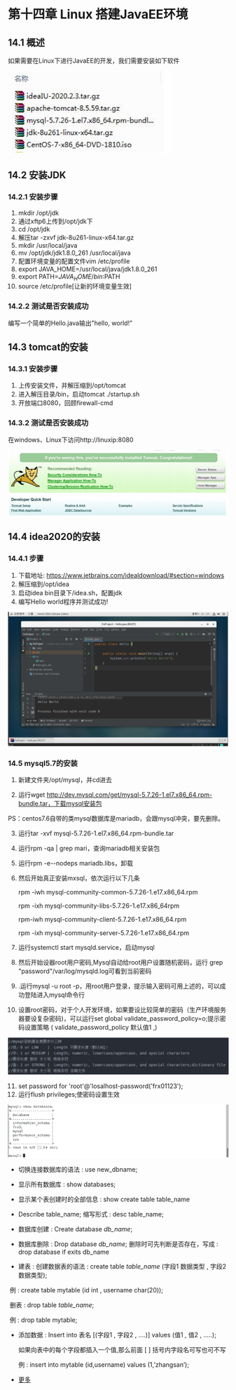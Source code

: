 # 第十四章 Linux 搭建JavaEE环境

## 14.1 概述

如果需要在Linux下进行JavaEE的开发，我们需要安装如下软件

![1631973458146](./images/14/01.png)

## 14.2 安装JDK

### 14.2.1 安装步骤

1. mkdir /opt/jdk
2. 通过xftp6上传到/opt/jdk下
3. cd /opt/jdk
4. 解压tar -zxvf jdk-8u261-linux-x64.tar.gz
5. mkdir /usr/local/java
6. mv /opt/jdk/jdk1.8.0_261  /usr/local/java
7. 配置环境变量的配置文件vim /etc/profile
8. export JAVA_HOME=/usr/local/java/jdk1.8.0_261
9. export PATH=$JAVA_HOME/bin:$PATH
10. source /etc/profile[让新的环境变量生效]

### 14.2.2 测试是否安装成功

编写一个简单的Hello.java输出"hello, world!"

## 14.3 tomcat的安装

### 14.3.1 安装步骤

1. 上传安装文件，并解压缩到/opt/tomcat
2. 进入解压目录/bin，启动tomcat  ./startup.sh
3. 开放端口8080，回顾firewall-cmd

### 14.3.2 测试是否安装成功

在windows、Linux下访问http://linuxip:8080

![1631973869411](./images/14/02.png)

## 14.4 idea2020的安装

### 14.4.1 步骤

1. 下载地址: https://www.jetbrains.com/idealdownload/#section=windows
2. 解压缩到/opt/idea
3. 启动idea bin目录下/idea.sh，配置jdk
4. 编写Hello world程序并测试成功!

![1631975390131](./images/14/03.png)

### 14.5 mysql5.7的安装

1. 新建文件夹/opt/mysql，并cd进去

2. 运行wget http://dev.mysql.com/get/mysql-5.7.26-1.el7.x86_64.rpm-bundle.tar，下载mysql安装包

 PS：centos7.6自带的类mysql数据库是mariadb，会跟mysql冲突，要先删除。

3. 运行tar -xvf mysql-5.7.26-1.el7.x86_64.rpm-bundle.tar 

4. 运行rpm -qa | grep mari，查询mariadb相关安装包

5. 运行rpm -e--nodeps mariadb.libs，卸载

6. 然后开始真正安装mxsql，依次运行以下几条

   rpm -iwh mysql-community-common-5.7.26-1.e17.x86_64.rpm

   rpm -ixh mysql-community-libs-5.7.26-1.e17.x86_64rpm

   rpm-iwh mysql-community-client-5.7.26-1.e17.x86_64.rpm

   rpm -ixh mysql-community-server-5.7.26-1.e17.x86_64.rpm

7. 运行systemctl start mysqld.service，启动mysql
8. 然后开始设器root用户密码,Mysql自动给root用户设置随机密码，运行 grep  "password"/var/log/mysqld.log可看到当前密码
9. .运行mysql -u root -p，用root用户登录，提示输入密码可用上述的，可以成功登陆进入mysql命令行
10. 设置root密码，对于个人开发环境，如果要设比较简单的密码（生产环境服务器要设复杂密码)，可以运行set global validate_password_policy=o;提示密码设置策略
    ( validate_password_policy 默认值1 ,)

![1631975695521](./images/14/04.png)

11. set password for 'root'@'losalhost-password('frx01123');
12. 运行flush privileges;使密码设置生效

![1646703477827](./images/14/05.png)

+ 切换连接数据库的语法 : use new_dbname;
+ 显示所有数据库 : show databases;
+ 显示某个表创建时的全部信息 : show create table table_name
+ Describe table_name; 缩写形式 : desc table_name;

+ 数据库创建 : Create database *db_name*;
+ 数据库删除 : Drop database *db_name*; 删除时可先判断是否存在，写成 : drop database if exits db_name
+ 建表 : 创建数据表的语法 : create table *table_name* (字段1  数据类型 , 字段2  数据类型);

​        例 : create table mytable (id int , username char(20));

​        删表 : drop table *table_name*;  

​		例 : drop table mytable;

+ 添加数据 : Insert into 表名 [(字段1 , 字段2 , ….)] values (值1 , 值2 , …..); 

  如果向表中的每个字段都插入一个值,那么前面 [ ] 括号内字段名可写也可不写

  例 : insert into mytable (id,username) values (1,’zhangsan’);

+ [更多](https://blog.csdn.net/hellocsz/article/details/80602477)